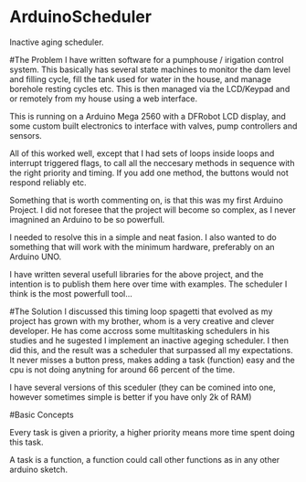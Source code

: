 # ArduinoScheduler
Inactive aging scheduler.

#The Problem
I have written software for a pumphouse / irigation control system.
This basically has several state machines to monitor the dam level and filling cycle, 
fill the tank used for water in the house, and manage borehole resting cycles etc.
This is then managed via the LCD/Keypad and or remotely from my house using a web interface.

This is running on a Arduino Mega 2560 with a DFRobot LCD display, and some custom built electronics
to interface with valves, pump controllers and sensors.

All of this worked well, except that I had sets of loops inside loops and interrupt triggered flags, to call all
the neccesary methods in sequence with the right priority and timing. If you add one method, the buttons would not
respond reliably etc.

Something that is worth commenting on, is that this was my first Arduino Project. I did not foresee that the
project will become so complex, as I never imagnined an Arduino to be so powerfull.

I needed to resolve this in a simple and neat fasion. I also wanted to do something that will work with the
minimum hardware, preferably on an Arduino UNO.

I have written several usefull libraries for the above project, and the intention is to publish them here
over time with examples. The scheduler I think is the most powerfull tool...

#The Solution
I discussed this timing loop spagetti that evolved as my project has grown with my brother, whom is
a very creative and clever developer. He has come accross some multitasking schedulers in his studies and he
sugested I implement an inactive ageging scheduler. I then did this, and the result was a scheduler that
surpassed all my expectations. It never misses a button press, makes adding a task (function) easy and
the cpu is not doing anytning for around 66 percent of the time.

I have several versions of this sceduler (they can be comined into one, however sometimes simple is better if
you have only 2k of RAM)

#Basic Concepts

Every task is given a priority, a higher priority means more time spent doing this task.

A task is a function, a function could call other functions as in any other arduino sketch.


